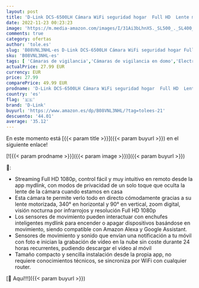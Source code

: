 ```yaml
---
layout: post
title: 'D-Link DCS-6500LH Cámara WiFi seguridad hogar  Full HD  Lente motorizada visión 360°  visión nocturna  gestión remota desde app mydlink  grabación en nube  WPA3  Alexa  negra'
date: 2022-11-23 00:23:23
image: 'https://m.media-amazon.com/images/I/31Ai3bLhnXS._SL500_._SL400_.jpg'
comments: true
category: ofertas
author: 'tole.es'
slug: 'B08VNL3NHL-es D-Link DCS-6500LH Cámara WiFi seguridad hogar Full HD...'
sku: 'B08VNL3NHL-es'
tags: [ 'Cámaras de vigilancia','Cámaras de vigilancia en domo','Electrónica','Fotografía y videocámaras','alexa','d-link','🇪🇸', ]
actualPrice: 27.99 EUR
currency: EUR
price: 27.99
comparePrice: 49.99 EUR
prodname: 'D-Link DCS-6500LH Cámara WiFi seguridad hogar  Full HD  Lente motorizada visión 360°  visión nocturna  gestión remota desde app mydlink  grabación en nube  WPA3  Alexa  negra'
country: 'es'
flag: '🇪🇸'
brand: 'D-Link'
buyurl: 'https://www.amazon.es/dp/B08VNL3NHL/?tag=tolees-21'
descuento: '44.01'
average: '35.12'
---
```


En este momento está [{{< param title >}}]({{< param buyurl >}}) en el siguiente enlace!

[![{{< param prodname >}}]({{< param image >}})]({{< param buyurl >}})

🔎:

- Streaming Full HD 1080p, control fácil y muy intuitivo en remoto desde la app mydlink, con modos de privacidad de un solo toque que oculta la lente de la cámara cuando estamos en casa
- Esta cámara te permite verlo todo en directo cómodamente gracias a su lente motorizada, 340° en horizontal y 90° en vertical, zoom digital, visión nocturna por infrarrojos y resolución Full HD 1080p
- Los sensores de movimiento pueden interactuar con enchufes inteligentes mydlink para encender o apagar dispositivos basándose en movimiento, siendo compatible con Amazon Alexa y Google Assistant.
- Sensores de movimiento y sonido que envían una notificación a tu móvil con foto e inician la grabación de vídeo en la nube sin coste durante 24 horas recurrentes, pudiendo descargar el vídeo al móvil
- Tamaño compacto y sencilla instalación desde la propia app, no requiere conocimientos técnicos, se sincroniza por WiFi con cualquier router.

[🛒 Aquí!!!]({{< param buyurl >}})
